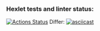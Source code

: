 ### Hexlet tests and linter status:
[![Actions Status](https://github.com/VitalikMetallik/java-project-71/actions/workflows/hexlet-check.yml/badge.svg)](https://github.com/VitalikMetallik/java-project-71/actions)
Differ:
[![asciicast](https://asciinema.org/a/dDNGY88t3pCsRopoiokiTQwjr.svg)](https://asciinema.org/a/dDNGY88t3pCsRopoiokiTQwjr)
